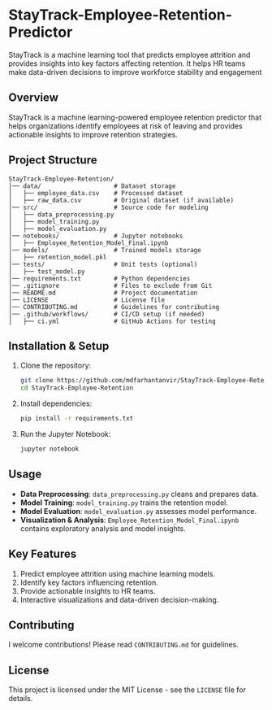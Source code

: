 # StayTrack-Employee-Retention-Predictor
StayTrack is a machine learning tool that predicts employee attrition and provides insights into key factors affecting retention. It helps HR teams make data-driven decisions to improve workforce stability and engagement


## Overview
StayTrack is a machine learning-powered employee retention predictor that helps organizations identify employees at risk of leaving and provides actionable insights to improve retention strategies.

## Project Structure
```
StayTrack-Employee-Retention/
│── data/                    # Dataset storage
│   ├── employee_data.csv    # Processed dataset
│   ├── raw_data.csv         # Original dataset (if available)
│── src/                     # Source code for modeling
│   ├── data_preprocessing.py
│   ├── model_training.py
│   ├── model_evaluation.py
│── notebooks/               # Jupyter notebooks
│   ├── Employee_Retention_Model_Final.ipynb
│── models/                  # Trained models storage
│   ├── retention_model.pkl
│── tests/                   # Unit tests (optional)
│   ├── test_model.py
│── requirements.txt         # Python dependencies
│── .gitignore               # Files to exclude from Git
│── README.md                # Project documentation
│── LICENSE                  # License file
│── CONTRIBUTING.md          # Guidelines for contributing
│── .github/workflows/       # CI/CD setup (if needed)
│   ├── ci.yml               # GitHub Actions for testing
```

## Installation & Setup
1. Clone the repository:
   ```bash
   git clone https://github.com/mdfarhantanvir/StayTrack-Employee-Retention.git
   cd StayTrack-Employee-Retention
   ```
2. Install dependencies:
   ```bash
   pip install -r requirements.txt
   ```
3. Run the Jupyter Notebook:
   ```bash
   jupyter notebook
   ```

## Usage
- **Data Preprocessing**: `data_preprocessing.py` cleans and prepares data.
- **Model Training**: `model_training.py` trains the retention model.
- **Model Evaluation**: `model_evaluation.py` assesses model performance.
- **Visualization & Analysis**: `Employee_Retention_Model_Final.ipynb` contains exploratory analysis and model insights.

## Key Features
1. Predict employee attrition using machine learning models.  
2. Identify key factors influencing retention.  
3. Provide actionable insights to HR teams.  
4. Interactive visualizations and data-driven decision-making.

## Contributing
I welcome contributions! Please read `CONTRIBUTING.md` for guidelines.

## License
This project is licensed under the MIT License - see the `LICENSE` file for details.


